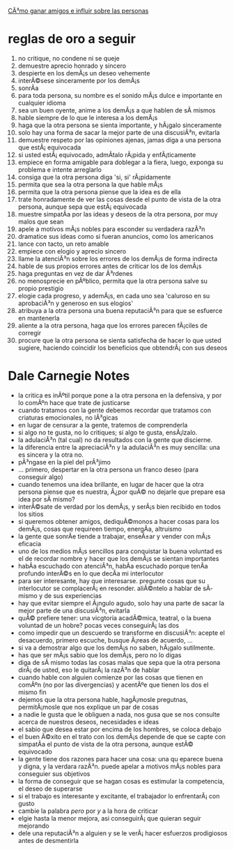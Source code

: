 [CÃ³mo ganar amigos e influir sobre las personas](http://www.amazon.es/dp/8493664928)

# reglas de oro a seguir

1. no critique, no condene ni se queje
2. demuestre aprecio honrado y sincero
3. despierte en los demÃ¡s un deseo vehemente
4. interÃ©sese sinceramente por los demÃ¡s
5. sonrÃ­a
6. para toda persona, su nombre es el sonido mÃ¡s dulce e importante en cualquier idioma
7. sea un buen oyente, anime a los demÃ¡s a que hablen de sÃ­ mismos
8. hable siempre de lo que le interesa a los demÃ¡s
9. haga que la otra persona se sienta importante, y hÃ¡galo sinceramente
10. solo hay una forma de sacar la mejor parte de una discusiÃ³n, evitarla
11. demuestre respeto por las opiniones ajenas, jamas diga a una persona que estÃ¡ equivocada
12. si usted estÃ¡ equivocado, admÃ­talo rÃ¡pida y enfÃ¡ticamente
13. empiece en forma amigable para doblegar a la fiera, luego, exponga su problema e intente arreglarlo
14. consiga que la otra persona diga 'si, si' rÃ¡pidamente
15. permita que sea la otra persona la que hable mÃ¡s
16. permita que la otra persona piense que la idea es de ella
17. trate honradamente de ver las cosas desde el punto de vista de la otra persona, aunque sepa que estÃ¡ equivocada
18. muestre simpatÃ­a por las ideas y deseos de la otra persona, por muy malos que sean
19. apele a motivos mÃ¡s nobles para esconder su verdadera razÃ³n
20. dramatice sus ideas como si fueran anuncios, como los americanos
21. lance con tacto, un reto amable
22. empiece con elogio y aprecio sincero
23. llame la atenciÃ³n sobre los errores de los demÃ¡s de forma indirecta
24. hable de sus propios errores antes de criticar los de los demÃ¡s
25. haga preguntas en vez de dar Ã³rdenes
26. no menosprecie en pÃºblico, permita que la otra persona salve su propio prestigio
27. elogie cada progreso, y ademÃ¡s, en cada uno sea 'caluroso en su aprobaciÃ³n y generoso en sus elogios'
28. atribuya a la otra persona una buena reputaciÃ³n para que se esfuerce en mantenerla
29. aliente a la otra persona, haga que los errores parecen fÃ¡ciles de corregir
30. procure que la otra persona se sienta satisfecha de hacer lo que usted sugiere, haciendo coincidir los beneficios que obtendrÃ¡ con sus deseos

# Dale Carnegie Notes

- la critica es inÃºtil porque pone a la otra persona en la defensiva, y por lo comÃºn hace que trate de justicarse
- cuando tratamos con la gente debemos recordar que tratamos con criaturas emocionales, no lÃ³gicas
- en lugar de censurar a la gente, tratemos de comprenderla
- si algo no te gusta, no lo critiques; si algo te gusta, ensÃ¡lzalo.
- la adulaciÃ³n (tal cual) no da resultados con la gente que discierne.
- la diferencia entre la apreciaciÃ³n y la adulaciÃ³n es muy sencilla: una es sincera y la otra no.
- pÃ³ngase en la piel del prÃ³jimo
- ... primero, despertar en la otra persona un franco deseo (para conseguir algo)
- cuando tenemos una idea brillante, en lugar de hacer que la otra persona piense que es nuestra, Â¿por quÃ© no dejarle que prepare esa idea por sÃ­ mismo?
- interÃ©sate de verdad por los demÃ¡s, y serÃ¡s bien recibido en todos los sitios
- si queremos obtener amigos, dediquÃ©monos a hacer cosas para los demÃ¡s, cosas que requireen tiempo, energÃ­a, altruismo
- la gente que sonrÃ­e tiende a trabajar, enseÃ±ar y vender con mÃ¡s eficacia
- uno de los medios mÃ¡s sencillos para conquistar la buena voluntad es el de recordar nombre y hacer que los demÃ¡s se sientan importantes
- habÃ­a escuchado con atenciÃ³n, habÃ­a escuchado porque tenÃ­a profundo interÃ©s en lo que decÃ­a mi interlocutor
- para ser interesante, hay que interesarse. pregunte cosas que su interlocutor se complacerÃ¡ en resonder. aliÃ©ntelo a hablar de sÃ­ mismo y de sus experiencias
- hay que evitar siempre el Ã¡ngulo agudo, solo hay una parte de sacar la mejor parte de una discusiÃ³n, evitarla
- quÃ© prefiere tener: una vicgtoria acadÃ©mica, teatral, o la buena voluntad de un hobre? pocas veces conseguirÃ¡ las dos
- como impedir que un descuerdo se transforme en discusiÃ³n: acepte el desacuerdo, primero escuche, busque Ã¡reas de acuerdo, ...
- si va a demostrar algo que los demÃ¡s no saben, hÃ¡galo sutilmente. 
- has que ser mÃ¡s sabio que los demÃ¡s, pero no lo digas
- diga de sÃ­ mismo todas las cosas malas que sepa que la otra persona dirÃ¡ de usted, eso le quitarÃ¡ la razÃ³n de hablar
- cuando hable con alguien comienze por las cosas que tienen en comÃºn (no por las divergencias) y acentÃºe que tienen los dos el mismo fin
- dejemos que la otra persona hable, hagÃ¡mosle pregutnas, permitÃ¡mosle que nos explique un par de cosas
- a nadie le gusta que le obliguen a nada, nos gusa que se nos consulte acerca de nuestros deseos, necesidades e ideas
- el sabio que desea estar por encima de los hombres, se coloca debajo
- el buen Ã©xito en el trato con los demÃ¡s depende de que se capte con simpatÃ­a el punto de vista de la otra persona, aunque estÃ© equivocado
- la gente tiene dos razones para hacer una cosa: una qu eparece buena y digna, y la verdara razÃ³n. puede apelar a motivos mÃ¡s nobles para conseguier sus objetivos
- la forma de conseguir que se hagan cosas es estimular la competencia, el deseo de superarse
- si el trabajo es interesante y excitante, el trabajador lo enfrentarÃ¡ con gusto
- cambie la palabra *pero* por *y* a la hora de criticar
- elgie hasta la menor mejora, asi conseguirÃ¡ que quieran seguir mejorando
- dele una reputaciÃ³n a alguien y se le verÃ¡ hacer esfuerzos prodigiosos antes de desmentirla
